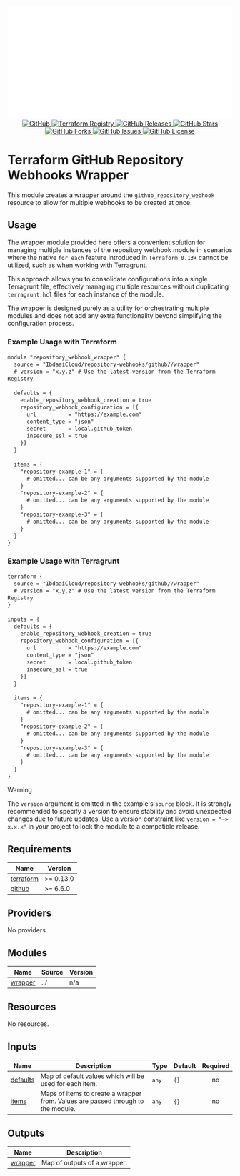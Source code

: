 <div align="center">
  <img src="https://raw.githubusercontent.com/IbdaaiCloud/terraform-github-repository-webhooks/refs/heads/main/.github/assets/img/banner.svg" alt="IbdaaiCloud - Terraform GitHub Repository Webhooks Wrapper"/>
</div>

<div align="center">
  <a href="https://github.com/IbdaaiCloud/terraform-github-repository-webhooks">
    <img src="https://img.shields.io/badge/github-%23181717.svg?style=for-the-badge&logo=github&logoColor=white" alt="GitHub"/>
  </a>
  <a href="https://registry.terraform.io/modules/IbdaaiCloud/repository-webhooks/github/latest">
    <img src="https://img.shields.io/github/v/release/IbdaaiCloud/terraform-github-repository-webhooks?color=blue&label=terraform&logo=terraform&style=for-the-badge" alt="Terraform Registry"/>
  </a>
  <a href="https://github.com/IbdaaiCloud/terraform-github-repository-webhooks/releases">
    <img src="https://img.shields.io/github/v/release/IbdaaiCloud/terraform-github-repository-webhooks?include_prereleases&sort=date&style=for-the-badge" alt="GitHub Releases"/>
  </a>
  <a href="https://github.com/IbdaaiCloud/terraform-github-repository-webhooks/stargazers">
    <img src="https://img.shields.io/github/stars/IbdaaiCloud/terraform-github-repository-webhooks.svg?style=for-the-badge" alt="GitHub Stars"/>
  </a>
  <a href="https://github.com/IbdaaiCloud/terraform-github-repository-webhooks/forks">
    <img src="https://img.shields.io/github/forks/IbdaaiCloud/terraform-github-repository-webhooks.svg?style=for-the-badge" alt="GitHub Forks"/>
  </a>
  <a href="https://github.com/IbdaaiCloud/terraform-github-repository-webhooks/issues">
    <img src="https://img.shields.io/github/issues/IbdaaiCloud/terraform-github-repository-webhooks.svg?style=for-the-badge" alt="GitHub Issues"/>
  </a>
  <a href="LICENSE">
    <img src="https://img.shields.io/github/license/IbdaaiCloud/terraform-github-repository-webhooks.svg?style=for-the-badge" alt="GitHub License"/>
  </a>
</div>

# Terraform GitHub Repository Webhooks Wrapper

This module creates a wrapper around the `github_repository_webhook` resource to allow for multiple webhooks to be created at once.

## Usage

The wrapper module provided here offers a convenient solution for managing multiple instances of the repository webhook module in scenarios where the native `for_each` feature introduced in `Terraform 0.13+` cannot be utilized, such as when working with Terragrunt.

This approach allows you to consolidate configurations into a single Terragrunt file, effectively managing multiple resources without duplicating `terragrunt.hcl` files for each instance of the module.

The wrapper is designed purely as a utility for orchestrating multiple modules and does not add any extra functionality beyond simplifying the configuration process.

### Example Usage with Terraform

```hcl
module "repository_webhook_wrapper" {
  source = "IbdaaiCloud/repository-webhooks/github//wrapper"
  # version = "x.y.z" # Use the latest version from the Terraform Registry

  defaults = {
    enable_repository_webhook_creation = true
    repository_webhook_configuration = [{
      url          = "https://example.com"
      content_type = "json"
      secret       = local.github_token
      insecure_ssl = true
    }]
  }

  items = {
    "repository-example-1" = {
      # omitted... can be any arguments supported by the module
    }
    "repository-example-2" = {
      # omitted... can be any arguments supported by the module
    }
    "repository-example-3" = {
      # omitted... can be any arguments supported by the module
    }
  }
}
```

### Example Usage with Terragrunt

```hcl
terraform {
  source = "IbdaaiCloud/repository-webhooks/github//wrapper"
  # version = "x.y.z" # Use the latest version from the Terraform Registry
}

inputs = {
  defaults = {
    enable_repository_webhook_creation = true
    repository_webhook_configuration = [{
      url          = "https://example.com"
      content_type = "json"
      secret       = local.github_token
      insecure_ssl = true
    }]
  }

  items = {
    "repository-example-1" = {
      # omitted... can be any arguments supported by the module
    }
    "repository-example-2" = {
      # omitted... can be any arguments supported by the module
    }
    "repository-example-3" = {
      # omitted... can be any arguments supported by the module
    }
  }
}
```

> [!WARNING]
> The `version` argument is omitted in the example's `source` block. It is strongly recommended to specify a version to ensure stability and avoid unexpected changes due to future updates. Use a version constraint like `version = "~> x.x.x"` in your project to lock the module to a compatible release.

<!-- BEGIN_TF_DOCS -->

## Requirements

| Name                                                                     | Version   |
| ------------------------------------------------------------------------ | --------- |
| <a name="requirement_terraform"></a> [terraform](#requirement_terraform) | >= 0.13.0 |
| <a name="requirement_github"></a> [github](#requirement_github)          | >= 6.6.0  |

## Providers

No providers.

## Modules

| Name                                                     | Source | Version |
| -------------------------------------------------------- | ------ | ------- |
| <a name="module_wrapper"></a> [wrapper](#module_wrapper) | ../    | n/a     |

## Resources

No resources.

## Inputs

| Name                                                      | Description                                                                      | Type  | Default | Required |
| --------------------------------------------------------- | -------------------------------------------------------------------------------- | ----- | ------- | :------: |
| <a name="input_defaults"></a> [defaults](#input_defaults) | Map of default values which will be used for each item.                          | `any` | `{}`    |    no    |
| <a name="input_items"></a> [items](#input_items)          | Maps of items to create a wrapper from. Values are passed through to the module. | `any` | `{}`    |    no    |

## Outputs

| Name                                                     | Description                  |
| -------------------------------------------------------- | ---------------------------- |
| <a name="output_wrapper"></a> [wrapper](#output_wrapper) | Map of outputs of a wrapper. |

<!-- END_TF_DOCS -->
